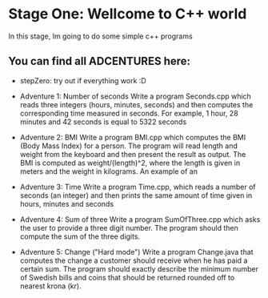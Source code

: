 # Stage One: Wellcome to C++ world
In this stage, Im going to do some simple c++ programs

## You can find all ADCENTURES here:
* stepZero: try out if everything work :D

* Adventure 1: Number of seconds
    Write a program Seconds.cpp which reads three integers (hours, minutes, seconds) and then computes the corresponding time measured in seconds. For example, 1 hour, 28 minutes and 42 seconds is equal to 5322 seconds

* Adventure 2:  BMI
    Write a program BMI.cpp which computes the BMI (Body Mass Index) for a person. The program will read length and weight from the keyboard and then present the result as output. The BMI is computed as weight/(length)^2, where the length is given in meters and the weight in kilograms. An example of an 

* Adventure 3: Time
    Write a program Time.cpp, which reads a number of seconds (an integer) and then prints the same amount of time given in hours, minutes and seconds

* Adventure 4: Sum of three
    Write a program SumOfThree.cpp which asks the user to provide a three digit number. The program should then compute the sum of the three digits.

* Adventure 5: Change ("Hard mode")
    Write a program Change.java that computes the change a customer should receive when he has paid a certain sum. The program should exactly describe the minimum number of Swedish bills and coins that should be returned rounded off to nearest krona (kr).